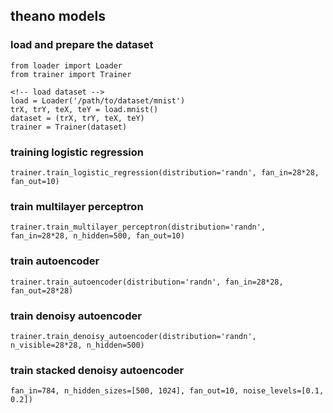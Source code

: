 ## theano models

### load and prepare the dataset

```
from loader import Loader
from trainer import Trainer

<!-- load dataset -->
load = Loader('/path/to/dataset/mnist')
trX, trY, teX, teY = load.mnist()
dataset = (trX, trY, teX, teY)
trainer = Trainer(dataset)
```

### training logistic regression


```
trainer.train_logistic_regression(distribution='randn', fan_in=28*28, fan_out=10)
```

### train multilayer perceptron

```
trainer.train_multilayer_perceptron(distribution='randn', fan_in=28*28, n_hidden=500, fan_out=10)
```

### train autoencoder

```
trainer.train_autoencoder(distribution='randn', fan_in=28*28, fan_out=28*28)
```

### train denoisy autoencoder

```
trainer.train_denoisy_autoencoder(distribution='randn', n_visible=28*28, n_hidden=500)
```

### train stacked denoisy autoencoder

``` trainer.train_stacked_denoisy_autoencoder(distribution='randn',
fan_in=784, n_hidden_sizes=[500, 1024], fan_out=10, noise_levels=[0.1, 0.2])
```
